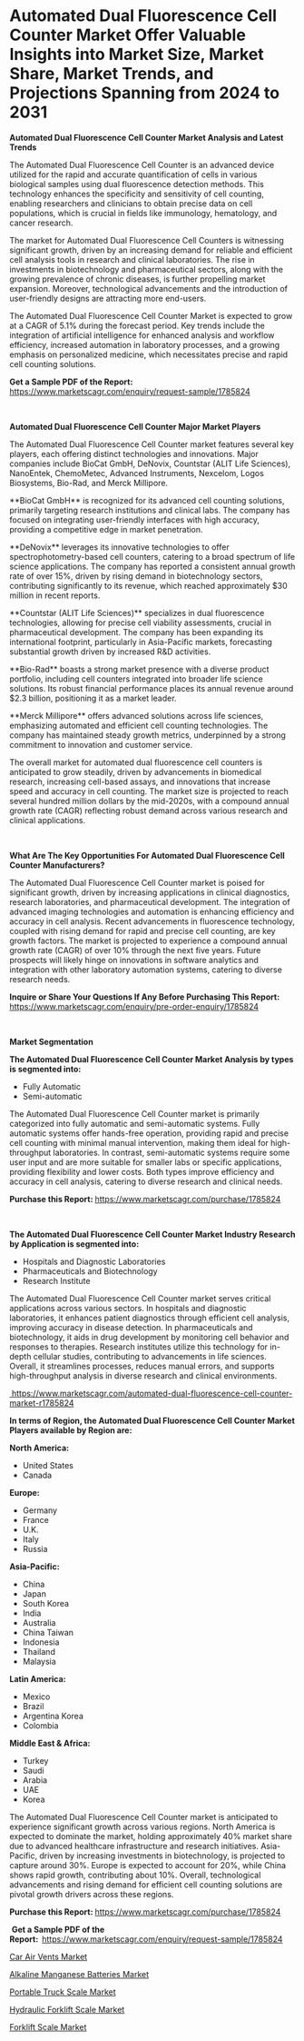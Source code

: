 <p><h1>Automated Dual Fluorescence Cell Counter Market Offer Valuable Insights into Market Size, Market Share, Market Trends, and Projections Spanning from 2024 to 2031</h1></p><p><strong>Automated Dual Fluorescence Cell Counter Market Analysis and Latest Trends</strong></p>
<p><p>The Automated Dual Fluorescence Cell Counter is an advanced device utilized for the rapid and accurate quantification of cells in various biological samples using dual fluorescence detection methods. This technology enhances the specificity and sensitivity of cell counting, enabling researchers and clinicians to obtain precise data on cell populations, which is crucial in fields like immunology, hematology, and cancer research.</p><p>The market for Automated Dual Fluorescence Cell Counters is witnessing significant growth, driven by an increasing demand for reliable and efficient cell analysis tools in research and clinical laboratories. The rise in investments in biotechnology and pharmaceutical sectors, along with the growing prevalence of chronic diseases, is further propelling market expansion. Moreover, technological advancements and the introduction of user-friendly designs are attracting more end-users.</p><p>The Automated Dual Fluorescence Cell Counter Market is expected to grow at a CAGR of 5.1% during the forecast period. Key trends include the integration of artificial intelligence for enhanced analysis and workflow efficiency, increased automation in laboratory processes, and a growing emphasis on personalized medicine, which necessitates precise and rapid cell counting solutions.</p></p>
<p><strong>Get a Sample PDF of the Report:&nbsp;</strong> <a href="https://www.marketscagr.com/enquiry/request-sample/1785824?utm_campaign=1126&utm_medium=2&utm_source=Github&utm_content=ia&utm_term=19122024&utm_id=automated-dual-fluorescence-cell-counter">https://www.marketscagr.com/enquiry/request-sample/1785824</a></p>
<p>&nbsp;</p>
<p><strong>Automated Dual Fluorescence Cell Counter Major Market Players</strong></p>
<p><p>The Automated Dual Fluorescence Cell Counter market features several key players, each offering distinct technologies and innovations. Major companies include BioCat GmbH, DeNovix, Countstar (ALIT Life Sciences), NanoEntek, ChemoMetec, Advanced Instruments, Nexcelom, Logos Biosystems, Bio-Rad, and Merck Millipore.</p><p>**BioCat GmbH** is recognized for its advanced cell counting solutions, primarily targeting research institutions and clinical labs. The company has focused on integrating user-friendly interfaces with high accuracy, providing a competitive edge in market penetration.</p><p>**DeNovix** leverages its innovative technologies to offer spectrophotometry-based cell counters, catering to a broad spectrum of life science applications. The company has reported a consistent annual growth rate of over 15%, driven by rising demand in biotechnology sectors, contributing significantly to its revenue, which reached approximately $30 million in recent reports.</p><p>**Countstar (ALIT Life Sciences)** specializes in dual fluorescence technologies, allowing for precise cell viability assessments, crucial in pharmaceutical development. The company has been expanding its international footprint, particularly in Asia-Pacific markets, forecasting substantial growth driven by increased R&D activities.</p><p>**Bio-Rad** boasts a strong market presence with a diverse product portfolio, including cell counters integrated into broader life science solutions. Its robust financial performance places its annual revenue around $2.3 billion, positioning it as a market leader.</p><p>**Merck Millipore** offers advanced solutions across life sciences, emphasizing automated and efficient cell counting technologies. The company has maintained steady growth metrics, underpinned by a strong commitment to innovation and customer service.</p><p>The overall market for automated dual fluorescence cell counters is anticipated to grow steadily, driven by advancements in biomedical research, increasing cell-based assays, and innovations that increase speed and accuracy in cell counting. The market size is projected to reach several hundred million dollars by the mid-2020s, with a compound annual growth rate (CAGR) reflecting robust demand across various research and clinical applications.</p></p>
<p>&nbsp;</p>
<p><strong>What Are The Key Opportunities For Automated Dual Fluorescence Cell Counter Manufacturers?</strong></p>
<p><p>The Automated Dual Fluorescence Cell Counter market is poised for significant growth, driven by increasing applications in clinical diagnostics, research laboratories, and pharmaceutical development. The integration of advanced imaging technologies and automation is enhancing efficiency and accuracy in cell analysis. Recent advancements in fluorescence technology, coupled with rising demand for rapid and precise cell counting, are key growth factors. The market is projected to experience a compound annual growth rate (CAGR) of over 10% through the next five years. Future prospects will likely hinge on innovations in software analytics and integration with other laboratory automation systems, catering to diverse research needs.</p></p>
<p><strong>Inquire or Share Your Questions If Any Before Purchasing This Report:</strong> <a href="https://www.marketscagr.com/enquiry/pre-order-enquiry/1785824?utm_campaign=1126&utm_medium=2&utm_source=Github&utm_content=ia&utm_term=19122024&utm_id=automated-dual-fluorescence-cell-counter">https://www.marketscagr.com/enquiry/pre-order-enquiry/1785824</a></p>
<p>&nbsp;</p>
<p><strong>Market Segmentation</strong></p>
<p><strong>The Automated Dual Fluorescence Cell Counter Market Analysis by types is segmented into:</strong></p>
<p><ul><li>Fully Automatic</li><li>Semi-automatic</li></ul></p>
<p><p>The Automated Dual Fluorescence Cell Counter market is primarily categorized into fully automatic and semi-automatic systems. Fully automatic systems offer hands-free operation, providing rapid and precise cell counting with minimal manual intervention, making them ideal for high-throughput laboratories. In contrast, semi-automatic systems require some user input and are more suitable for smaller labs or specific applications, providing flexibility and lower costs. Both types improve efficiency and accuracy in cell analysis, catering to diverse research and clinical needs.</p></p>
<p><strong>Purchase this Report:&nbsp;</strong><a href="https://www.marketscagr.com/purchase/1785824?utm_campaign=1126&utm_medium=2&utm_source=Github&utm_content=ia&utm_term=19122024&utm_id=automated-dual-fluorescence-cell-counter">https://www.marketscagr.com/purchase/1785824</a></p>
<p>&nbsp;</p>
<p><strong>The Automated Dual Fluorescence Cell Counter Market Industry Research by Application is segmented into:</strong></p>
<p><ul><li>Hospitals and Diagnostic Laboratories</li><li>Pharmaceuticals and Biotechnology</li><li>Research Institute</li></ul></p>
<p><p>The Automated Dual Fluorescence Cell Counter market serves critical applications across various sectors. In hospitals and diagnostic laboratories, it enhances patient diagnostics through efficient cell analysis, improving accuracy in disease detection. In pharmaceuticals and biotechnology, it aids in drug development by monitoring cell behavior and responses to therapies. Research institutes utilize this technology for in-depth cellular studies, contributing to advancements in life sciences. Overall, it streamlines processes, reduces manual errors, and supports high-throughput analysis in diverse research and clinical environments.</p></p>
<p><a href="https://www.marketscagr.com/automated-dual-fluorescence-cell-counter-market-r1785824?utm_campaign=1126&utm_medium=2&utm_source=Github&utm_content=ia&utm_term=19122024&utm_id=automated-dual-fluorescence-cell-counter">&nbsp;https://www.marketscagr.com/automated-dual-fluorescence-cell-counter-market-r1785824</a></p>
<p><strong>In terms of Region, the Automated Dual Fluorescence Cell Counter Market Players available by Region are:</strong></p>
<p>
    <p> <strong> North America: </strong>
        <ul>
            <li>United States</li>
            <li>Canada</li>
        </ul>
        </p> 
    <p> <strong> Europe: </strong>
        <ul>
            <li>Germany</li>
            <li>France</li>
            <li>U.K.</li>
            <li>Italy</li>
            <li>Russia</li>
        </ul>
        </p> 
    <p> <strong> Asia-Pacific: </strong>
        <ul>
            <li>China</li>
            <li>Japan</li>
            <li>South Korea</li>
            <li>India</li>
            <li>Australia</li>
            <li>China Taiwan</li>
            <li>Indonesia</li>
            <li>Thailand</li>
            <li>Malaysia</li>
        </ul>
        </p> 
    <p> <strong> Latin America: </strong>
        <ul>
            <li>Mexico</li>
            <li>Brazil</li>
            <li>Argentina Korea</li>
            <li>Colombia</li>
        </ul>
        </p> 
    <p> <strong> Middle East & Africa: </strong>
        <ul>
            <li>Turkey</li>
            <li>Saudi</li>
            <li>Arabia</li>
            <li>UAE</li>
            <li>Korea</li>
        </ul>
    </p>
    </p>
<p><p>The Automated Dual Fluorescence Cell Counter market is anticipated to experience significant growth across various regions. North America is expected to dominate the market, holding approximately 40% market share due to advanced healthcare infrastructure and research initiatives. Asia-Pacific, driven by increasing investments in biotechnology, is projected to capture around 30%. Europe is expected to account for 20%, while China shows rapid growth, contributing about 10%. Overall, technological advancements and rising demand for efficient cell counting solutions are pivotal growth drivers across these regions.</p></p>
<p><strong>Purchase this Report: </strong><a href="https://www.marketscagr.com/purchase/1785824?utm_campaign=1126&utm_medium=2&utm_source=Github&utm_content=ia&utm_term=19122024&utm_id=automated-dual-fluorescence-cell-counter">https://www.marketscagr.com/purchase/1785824</a></p>
<p>&nbsp;<strong>Get a Sample PDF of the Report:&nbsp;&nbsp;</strong><a href="https://www.marketscagr.com/enquiry/request-sample/1785824?utm_campaign=1126&utm_medium=2&utm_source=Github&utm_content=ia&utm_term=19122024&utm_id=automated-dual-fluorescence-cell-counter">https://www.marketscagr.com/enquiry/request-sample/1785824</a></p>
<p><strong></strong></p>
<p><p><a href="https://www.linkedin.com/pulse/detailed-analysis-car-air-vents-market-growth-from-2024-2031-p0h3e?utm_campaign=1126&utm_medium=2&utm_source=Github&utm_content=ia&utm_term=19122024&utm_id=automated-dual-fluorescence-cell-counter">Car Air Vents Market</a></p><p><a href="https://www.linkedin.com/pulse/alkaline-manganese-batteries-market-insights-size-share-growth-wncpe?utm_campaign=1126&utm_medium=2&utm_source=Github&utm_content=ia&utm_term=19122024&utm_id=automated-dual-fluorescence-cell-counter">Alkaline Manganese Batteries Market</a></p><p><a href="https://www.linkedin.com/pulse/market-study-portable-truck-scale-size-dynamics-expected-uj08f?utm_campaign=1126&utm_medium=2&utm_source=Github&utm_content=ia&utm_term=19122024&utm_id=automated-dual-fluorescence-cell-counter">Portable Truck Scale Market</a></p><p><a href="https://www.linkedin.com/pulse/market-forecasting-change-global-hydraulic-forklift-scale-m8snf?utm_campaign=1126&utm_medium=2&utm_source=Github&utm_content=ia&utm_term=19122024&utm_id=automated-dual-fluorescence-cell-counter">Hydraulic Forklift Scale Market</a></p><p><a href="https://www.linkedin.com/pulse/expert-analysis-forklift-scale-market-dynamics-expected-qpytf?utm_campaign=1126&utm_medium=2&utm_source=Github&utm_content=ia&utm_term=19122024&utm_id=automated-dual-fluorescence-cell-counter">Forklift Scale Market</a></p></p>